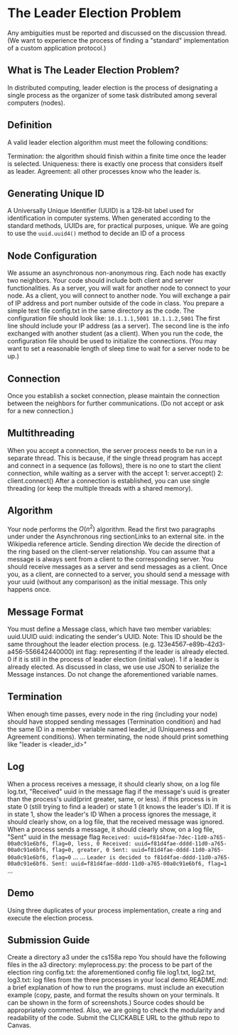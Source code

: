 # The Leader Election Problem
Any ambiguities must be reported and discussed on the discussion thread. (We want to experience the process of finding a "standard" implementation of a custom application protocol.)

 

## What is The Leader Election Problem?
In distributed computing, leader election is the process of designating a single process as the organizer of some task distributed among several computers (nodes).
## Definition
A valid leader election algorithm must meet the following conditions:

Termination: the algorithm should finish within a finite time once the leader is selected.
Uniqueness: there is exactly one process that considers itself as leader.
Agreement: all other processes know who the leader is.
## Generating Unique ID
A Universally Unique Identifier (UUID) is a 128-bit label used for identification in computer systems.
When generated according to the standard methods, UUIDs are, for practical purposes, unique.
We are going to use the ```uuid.uuid4()``` method to decide an ID of a process
## Node Configuration
We assume an asynchronous non-anonymous ring.
Each node has exactly two neighbors.
Your code should include both client and server functionalities.
As a server, you will wait for another node to connect to your node.
As a client, you will connect to another node.
You will exchange a pair of IP address and port number outside of the code in class.
You prepare a simple text file config.txt in the same directory as the code. The configuration file should look like:
    ```10.1.1.1,5001
    10.1.1.2,5001```
The first line should include your IP address (as a server).
The second line is the info exchanged with another student (as a client).
When you run the code, the configuration file should be used to initialize the connections. (You may want to set a reasonable length of sleep time to wait for a server node to be up.)
## Connection
Once you establish a socket connection, please maintain the connection between the neighbors for further communications. (Do not accept or ask for a new connection.)
## Multithreading
When you accept a connection, the server process needs to be run in a separate thread.
This is because, if the single thread program has accept and connect in a sequence (as follows), there is no one to start the client connection, while waiting as a server with the accept
    1: server.accept()
    2: client.connect()
After a connection is established, you can use single threading (or keep the multiple threads with a shared memory).
## Algorithm
Your node performs the $O(n^2)$ algorithm.
Read the first two paragraphs under under the Asynchronous ring sectionLinks to an external site. in the Wikipedia reference article.
Sending direction
We decide the direction of the ring based on the client-server relationship.
You can assume that a message is always sent from a client to the corresponding server.
You should receive messages as a server and send messages as a client.
Once you, as a client, are connected to a server, you should send a message with your uuid (without any comparison) as the initial message. This only happens once.

## Message Format
You must define a Message class, which have two member variables:
uuid.UUID uuid: indicating the sender's UUID. Note: This ID should be the same throughout the leader election process. (e.g. 123e4567-e89b-42d3-a456-556642440000)
int flag: representing if the leader is already elected.
0 if it is still in the process of leader election (initial value).
1 if a leader is already elected.
As discussed in class, we use use JSON to serialize the Message instances. Do not change the aforementioned variable names.

## Termination
When enough time passes, every node in the ring (including your node) should have stopped sending messages (Termination condition) and had the same ID in a member variable named leader_id (Uniqueness and Agreement conditions).
When terminating, the node should print something like "leader is <leader_id>"
## Log
When a process receives a message, it should clearly show, on a log file log.txt,
"Received"
uuid in the message
flag
if the message's uuid is greater than the process's uuid(print greater, same, or less).
if this process is in state 0 (still trying to find a leader) or state 1 (it knows the leader's ID).
If it is in state 1, show the leader's ID
When a process ignores the message, it should clearly show, on a log file, that the received message was ignored.
When a process sends a message, it should clearly show, on a log file,
"Sent"
uuid in the message
flag
    ```Received: uuid=f81d4fae-7dec-11d0-a765-00a0c91e6bf6, flag=0, less, 0
    Received: uuid=f81d4fae-dddd-11d0-a765-00a0c91e6bf6, flag=0, greater, 0
    Sent: uuid=f81d4fae-dddd-11d0-a765-00a0c91e6bf6, flag=0```
    ...
    ...
    ```Leader is decided to f81d4fae-dddd-11d0-a765-00a0c91e6bf6.
    Sent: uuid=f81d4fae-dddd-11d0-a765-00a0c91e6bf6, flag=1```
...
## Demo
Using three duplicates of your process implementation, create a ring and execute the election process.
## Submission Guide
Create a directory a3 under the cs158a repo
You should have the following files in the a3 directory:
myleprocess.py: the process to be part of the election ring
config.txt: the aforementioned config file
log1.txt, log2.txt, log3.txt: log files from the three processes in your local demo
README.md: a brief explanation of how to run the programs. must include an execution example (copy, paste, and format the results shown on your terminals. It can be shown in the form of screenshots.)
Source codes should be appropriately commented. Also, we are going to check the modularity and readability of the code.
Submit the CLICKABLE URL to the github repo to Canvas.